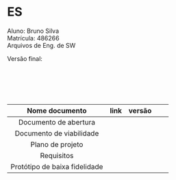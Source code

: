 # ES
 Aluno: Bruno Silva <br>
 Matrícula: 486266 <br>
 Arquivos de Eng. de SW <br>
 
 
 Versão final:
 
  <br>
  <br>
  <br>
  <br>
 
 | Nome documento  | link | versão  |   |   |
|:-:|------------------------------------|---|---|---|
| Documento de abertura  |                                    |   |   |   |
| Documento de viabilidade  |                                    |   |   |   |
|  Plano de projeto |                                    |   |   |   |
|  Requisitos|                                    |   |   |   |
|  Protótipo de baixa fidelidade|                                    |   |   |   |
 
 
 
